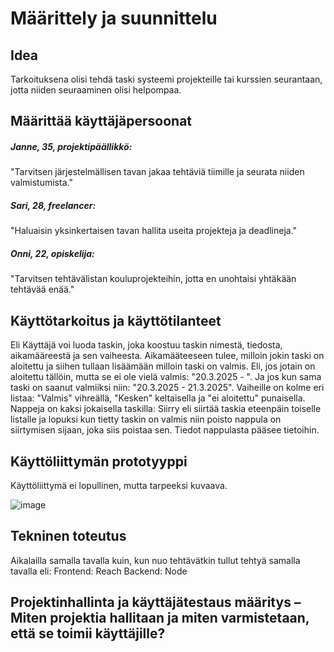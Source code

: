 # Määrittely ja suunnittelu

## Idea

Tarkoituksena olisi tehdä taski systeemi projekteille tai kurssien seurantaan, jotta niiden seuraaminen olisi helpompaa.

## Määrittää käyttäjäpersoonat

##### Janne, 35, projektipäällikkö: 
"Tarvitsen järjestelmällisen tavan jakaa tehtäviä tiimille ja seurata niiden valmistumista."
##### Sari, 28, freelancer: 
"Haluaisin yksinkertaisen tavan hallita useita projekteja ja deadlineja."
##### Onni, 22, opiskelija: 
"Tarvitsen tehtävälistan kouluprojekteihin, jotta en unohtaisi yhtäkään tehtävää enää."

## Käyttötarkoitus ja käyttötilanteet

Eli Käyttäjä voi luoda taskin, joka koostuu taskin nimestä, tiedosta, aikamääreestä ja sen vaiheesta.
Aikamääteeseen tulee, milloin jokin taski on aloitettu ja siihen tullaan lisäämään milloin taski on valmis.
Eli, jos jotain on aloitettu tällöin, mutta se ei ole vielä valmis: "20.3.2025 - ".
Ja jos kun sama taski on saanut valmiiksi niin: "20.3.2025 - 21.3.2025".
Vaiheille on kolme eri listaa: "Valmis" vihreällä, "Kesken" keltaisella ja "ei aloitettu" punaisella.
Nappeja on kaksi jokaisella taskilla: Siirry eli siirtää taskia eteenpäin toiselle listalle ja lopuksi kun tietty taskin on valmis niin poisto nappula on siirtymisen sijaan, joka siis poistaa sen. Tiedot nappulasta pääsee tietoihin.

## Käyttöliittymän prototyyppi

Käyttöliittymä ei lopullinen, mutta tarpeeksi kuvaava.

![image](https://github.com/user-attachments/assets/1c3fe091-609b-4a5c-9c60-5e1158dc2c8d)


## Tekninen toteutus

Aikalailla samalla tavalla kuin, kun nuo tehtävätkin tullut tehtyä samalla tavalla eli:
Frontend: Reach
Backend: Node

## Projektinhallinta ja käyttäjätestaus määritys – Miten projektia hallitaan ja miten varmistetaan, että se toimii käyttäjille?
